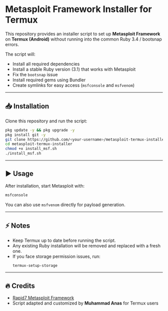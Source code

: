 # Metasploit Framework Installer for Termux

This repository provides an installer script to set up **Metasploit Framework** on **Termux (Android)** without running into the common Ruby 3.4 / bootsnap errors.

The script will:
- Install all required dependencies
- Install a stable Ruby version (3.1) that works with Metasploit
- Fix the `bootsnap` issue
- Install required gems using Bundler
- Create symlinks for easy access (`msfconsole` and `msfvenom`)

---

## 📥 Installation

Clone this repository and run the script:

```bash
pkg update -y && pkg upgrade -y
pkg install git -y
git clone https://github.com/<your-username>/metasploit-termux-installer.git
cd metasploit-termux-installer
chmod +x install_msf.sh
./install_msf.sh
```

---

## ▶️ Usage

After installation, start Metasploit with:

```bash
msfconsole
```

You can also use `msfvenom` directly for payload generation.

---

## ⚡ Notes

- Keep Termux up to date before running the script.
- Any existing Ruby installation will be removed and replaced with a fresh one.
- If you face storage permission issues, run:
  ```bash
  termux-setup-storage
  ```

---

## 🔥 Credits
- [Rapid7 Metasploit Framework](https://github.com/rapid7/metasploit-framework)
- Script adapted and customized by **Muhammad Anas** for Termux users

